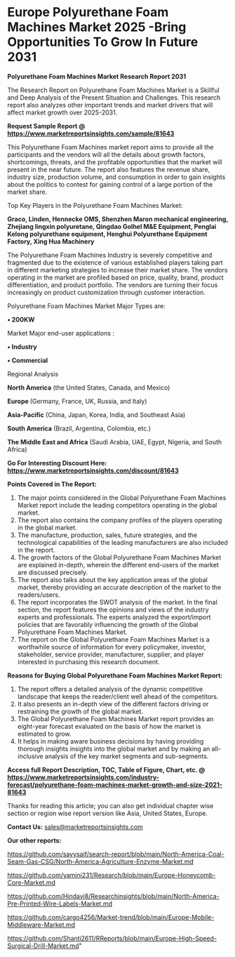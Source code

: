   # Europe Polyurethane Foam Machines Market 2025 -Bring Opportunities To Grow In Future 2031

<strong>Polyurethane Foam Machines Market Research Report 2031</strong>

The Research Report on Polyurethane Foam Machines Market is a Skillful and Deep Analysis of the Present Situation and Challenges. This research report also analyzes other important trends and market drivers that will affect market growth over 2025-2031.

<strong>Request Sample Report @ <a href=https://www.marketreportsinsights.com/sample/81643>https://www.marketreportsinsights.com/sample/81643</a></strong>

This Polyurethane Foam Machines market report aims to provide all the participants and the vendors will all the details about growth factors, shortcomings, threats, and the profitable opportunities that the market will present in the near future. The report also features the revenue share, industry size, production volume, and consumption in order to gain insights about the politics to contest for gaining control of a large portion of the market share.

Top Key Players in the Polyurethane Foam Machines Market:

<strong>Graco, Linden, Hennecke OMS, Shenzhen Maron mechanical engineering, Zhejiang lingxin polyuretane, Qingdao Golhel M&E Equipment, Penglai Kelong polyurethane equipment, Henghui Polyurethane Equipment Factory, Xing Hua Machinery</strong>

The Polyurethane Foam Machines Industry is severely competitive and fragmented due to the existence of various established players taking part in different marketing strategies to increase their market share. The vendors operating in the market are profiled based on price, quality, brand, product differentiation, and product portfolio. The vendors are turning their focus increasingly on product customization through customer interaction.

Polyurethane Foam Machines Market Major Types are:

<strong>• 200KW</strong>

Market Major end-user applications :

<strong>• Industry

• Commercial</strong>

Regional Analysis

</u><strong><b>North America</b></strong> (the United States, Canada, and Mexico)

<strong><b>Europe </b></strong>(Germany, France, UK, Russia, and Italy)

<strong><b>Asia-Pacific</b></strong> (China, Japan, Korea, India, and Southeast Asia)

<strong><b>South America</b></strong> (Brazil, Argentina, Colombia, etc.)

<strong><b>The Middle East and Africa</b></strong> (Saudi Arabia, UAE, Egypt, Nigeria, and South Africa)

<strong>Go For Interesting Discount Here: <a href=https://www.marketreportsinsights.com/discount/81643>https://www.marketreportsinsights.com/discount/81643</a></strong>

<strong>Points Covered in The Report:</strong>
<ol>
  <li>The major points considered in the Global Polyurethane Foam Machines Market report include the leading competitors operating in the global market.</li>
  <li>The report also contains the company profiles of the players operating in the global market.</li>
  <li>The manufacture, production, sales, future strategies, and the technological capabilities of the leading manufacturers are also included in the report.</li>
  <li>The growth factors of the Global Polyurethane Foam Machines Market are explained in-depth, wherein the different end-users of the market are discussed precisely.</li>
  <li>The report also talks about the key application areas of the global market, thereby providing an accurate description of the market to the readers/users.</li>
  <li>The report incorporates the SWOT analysis of the market. In the final section, the report features the opinions and views of the industry experts and professionals. The experts analyzed the export/import policies that are favorably influencing the growth of the Global Polyurethane Foam Machines Market.</li>
  <li>The report on the Global Polyurethane Foam Machines Market is a worthwhile source of information for every policymaker, investor, stakeholder, service provider, manufacturer, supplier, and player interested in purchasing this research document.</li>
</ol>
<strong>Reasons for Buying Global Polyurethane Foam Machines Market Report:</strong>

<ol>
  <li>The report offers a detailed analysis of the dynamic competitive landscape that keeps the reader/client well ahead of the competitors.</li>
  <li>It also presents an in-depth view of the different factors driving or restraining the growth of the global market.</li>
  <li>The Global Polyurethane Foam Machines Market report provides an eight-year forecast evaluated on the basis of how the market is estimated to grow.</li>
  <li>It helps in making aware business decisions by having providing thorough insights insights into the global market and by making an all-inclusive analysis of the key market segments and sub-segments.</li>
</ol>
<strong>Access full Report Description, TOC, Table of Figure, Chart, etc. @ <a href=https://www.marketreportsinsights.com/industry-forecast/polyurethane-foam-machines-market-growth-and-size-2021-81643>https://www.marketreportsinsights.com/industry-forecast/polyurethane-foam-machines-market-growth-and-size-2021-81643</a></strong>


Thanks for reading this article; you can also get individual chapter wise section or region wise report version like Asia, United States, Europe.

<strong>Contact Us:</strong>
sales@marketreportsinsights.com

<strong>Our other reports:</strong>

<a href=https://github.com/sayysaif/search-report/blob/main/North-America-Coal-Seam-Gas-CSG/North-America-Agriculture-Enzyme-Market.md>https://github.com/sayysaif/search-report/blob/main/North-America-Coal-Seam-Gas-CSG/North-America-Agriculture-Enzyme-Market.md</a>

<a href=https://github.com/yamini231/Research/blob/main/Europe-Honeycomb-Core-Market.md>https://github.com/yamini231/Research/blob/main/Europe-Honeycomb-Core-Market.md</a>

<a href=https://github.com/Hindavi8/Researchinsights/blob/main/North-America-Pre-Printed-Wire-Labels-Market.md>https://github.com/Hindavi8/Researchinsights/blob/main/North-America-Pre-Printed-Wire-Labels-Market.md</a>

<a href=https://github.com/cargo4256/Market-trend/blob/main/Europe-Mobile-Middleware-Market.md>https://github.com/cargo4256/Market-trend/blob/main/Europe-Mobile-Middleware-Market.md</a>

<a href=https://github.com/Shanti2611/RReports/blob/main/Europe-High-Speed-Surgical-Drill-Market.md>https://github.com/Shanti2611/RReports/blob/main/Europe-High-Speed-Surgical-Drill-Market.md</a>"

